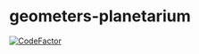 # geometers-planetarium
[![CodeFactor](https://www.codefactor.io/repository/github/maine-imre/geometers-planetarium/badge)](https://www.codefactor.io/repository/github/maine-imre/geometers-planetarium)
